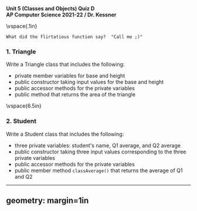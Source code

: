 __Unit 5 (Classes and Objects) Quiz D__  
__AP Computer Science 2021-22 / Dr. Kessner__  

\vspace{.1in}

```
What did the flirtatious function say?  "Call me ;)"
```

### 1. Triangle

Write a Triangle class that includes the following:

* private member variables for base and height
* public constructor taking input values for the base and height
* public accessor methods for the private variables
* public method that returns the area of the triangle


\vspace{6.5in}


### 2. Student

Write a Student class that includes the following:

* three private variables: student's name, Q1 average, and Q2 average
* public constructor taking three input values corresponding to the three private variables
* public accessor methods for the private variables
* public member method `classAverage()` that returns the average of Q1 and Q2



---
geometry: margin=1in
---


